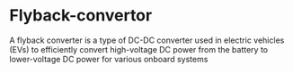 # Flyback-convertor
A flyback converter is a type of DC-DC converter used in electric vehicles (EVs) to efficiently convert high-voltage DC power from the battery to lower-voltage DC power for various onboard systems
